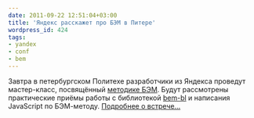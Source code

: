 ```yaml
---
date: 2011-09-22 12:51:04+03:00
title: 'Яндекс расскажет про БЭМ в Питере'
wordpress_id: 424
tags:
- yandex
- conf
- bem
---
```


Завтра в петербургском Политехе разработчики из Яндекса проведут мастер-класс, посвящённый [методике БЭМ][1]. Будут рассмотрены практические приёмы работы с библиотекой [bem-bl][2] и написания JavaScript по БЭМ-методу. [Подробнее о встрече…][3]

[1]: http://clubs.ya.ru/bem/
[2]: https://github.com/toivonen/bem-bl
[3]: http://clubs.ya.ru/bem/replies.xml?item_no=1036
